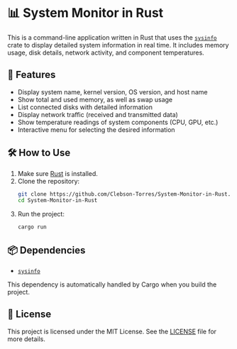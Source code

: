 # 📊 System Monitor in Rust

This is a command-line application written in Rust that uses the [`sysinfo`](https://docs.rs/sysinfo/) crate to display detailed system information in real time. It includes memory usage, disk details, network activity, and component temperatures.

## 🚀 Features

- Display system name, kernel version, OS version, and host name  
- Show total and used memory, as well as swap usage  
- List connected disks with detailed information  
- Display network traffic (received and transmitted data)  
- Show temperature readings of system components (CPU, GPU, etc.)  
- Interactive menu for selecting the desired information  

## 🛠️ How to Use

1. Make sure [Rust](https://www.rust-lang.org/tools/install) is installed.
2. Clone the repository:
   ```bash
   git clone https://github.com/Clebson-Torres/System-Monitor-in-Rust.git
   cd System-Monitor-in-Rust
   ```
3. Run the project:
   ```bash
   cargo run
   ```

## 📦 Dependencies

- [`sysinfo`](https://crates.io/crates/sysinfo)

This dependency is automatically handled by Cargo when you build the project.

## 📄 License

This project is licensed under the MIT License. See the [LICENSE](./LICENSE) file for more details.
